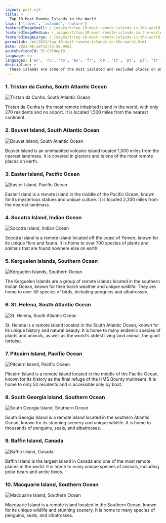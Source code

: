 ```yaml
---
layout: post.njk
title: >
  Top 10 Most Remote Islands in the World
tags: ['travel', 'islands', 'nature']
featuredImageSmall: /_images/t/top-10-most-remote-islands-in-the-world-cover-en-small.webp
featuredImageMedium: /_images/t/top-10-most-remote-islands-in-the-world-cover-en-medium.webp
featuredImageLarge: /_images/t/top-10-most-remote-islands-in-the-world-cover-en-large.webp
permalink: /en/2023/top-10-most-remote-islands-in-the-world.html
date: 2023-06-28T12:43:58.948Z
youtubeVideoId: 5I-COINupI0
language: en
languages: ['en', 'ru', 'ro', 'es', 'fr', 'de', 'it', 'pt', 'pl', 'tr']
description: >
  These islands are some of the most isolated and secluded places on earth, with limited access and unique ecosystems.
---
```


### 1. Tristan da Cunha, South Atlantic Ocean

![Tristan da Cunha, South Atlantic Ocean](/_images/0/00f68056d47d2b7e02762f2c8b29aac1-medium.webp)

Tristan da Cunha is the most remote inhabited island in the world, with only 270 residents and no airport. It is located 1,500 miles from the nearest continent.

### 2. Bouvet Island, South Atlantic Ocean

![Bouvet Island, South Atlantic Ocean](/_images/a/a1b9cfc38c4ecdf7b2d5fe7c4b312c63-medium.webp)

Bouvet Island is an uninhabited volcanic island located 1,000 miles from the nearest landmass. It is covered in glaciers and is one of the most remote places on earth.

### 3. Easter Island, Pacific Ocean

![Easter Island, Pacific Ocean](/_images/a/a18e31c3bb65600a8bbc8854de441e2a-medium.webp)

Easter Island is a remote island in the middle of the Pacific Ocean, known for its mysterious statues and unique culture. It is located 2,300 miles from the nearest landmass.

### 4. Socotra Island, Indian Ocean

![Socotra Island, Indian Ocean](/_images/f/fe97d33f4ea44d06e8a3926fda415511-medium.webp)

Socotra Island is a remote island located off the coast of Yemen, known for its unique flora and fauna. It is home to over 700 species of plants and animals that are found nowhere else on earth.

### 5. Kerguelen Islands, Southern Ocean

![Kerguelen Islands, Southern Ocean](/_images/a/aa42ee5b8d2d0ce1e2d058c6e864883f-medium.webp)

The Kerguelen Islands are a group of remote islands located in the southern Indian Ocean, known for their harsh weather and unique wildlife. They are home to over 50 species of birds, including penguins and albatrosses.

### 6. St. Helena, South Atlantic Ocean

![St. Helena, South Atlantic Ocean](/_images/7/75f441f264c0c9736c75d44f907e5d79-medium.webp)

St. Helena is a remote island located in the South Atlantic Ocean, known for its unique history and natural beauty. It is home to many endemic species of plants and animals, as well as the world's oldest living land animal, the giant tortoise.

### 7. Pitcairn Island, Pacific Ocean

![Pitcairn Island, Pacific Ocean](/_images/6/6aa38c5f2928625eabc1f211c2ed4d3a-medium.webp)

Pitcairn Island is a remote island located in the middle of the Pacific Ocean, known for its history as the final refuge of the HMS Bounty mutineers. It is home to only 50 residents and is accessible only by boat.

### 8. South Georgia Island, Southern Ocean

![South Georgia Island, Southern Ocean](/_images/2/2123c9220c6163adadeba35a2f96e102-medium.webp)

South Georgia Island is a remote island located in the southern Atlantic Ocean, known for its stunning scenery and unique wildlife. It is home to thousands of penguins, seals, and albatrosses.

### 9. Baffin Island, Canada

![Baffin Island, Canada](/_images/4/42b95065ca8cd9503c3514bc78de5ffa-medium.webp)

Baffin Island is the largest island in Canada and one of the most remote places in the world. It is home to many unique species of animals, including polar bears and arctic foxes.

### 10. Macquarie Island, Southern Ocean

![Macquarie Island, Southern Ocean](/_images/b/b680f92cc660a43d782eaffec71950fe-medium.webp)

Macquarie Island is a remote island located in the Southern Ocean, known for its unique wildlife and stunning scenery. It is home to many species of penguins, seals, and albatrosses.

